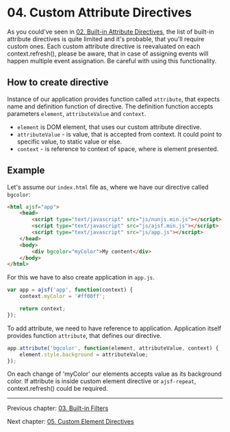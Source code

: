 # 04. Custom Attribute Directives

As you could've seen in [02. Built-in Attribute Directives](02.builtin-attribute-directives.md), the list of built-in attribute directives is quite limited and it's probable, that you'll require custom ones. Each custom attribute directive is reevaluated on each context.refresh(), please be aware, that in case of assigning events will happen multiple event assignation. Be careful with using this functionality.

## How to create directive
Instance of our application provides function called `attribute`, that expects name and definition function of directive. The definition function accepts parameters `element`, `attributeValue` and `context`.

- `element` is DOM element, that uses our custom attribute directive.
- `attributeValue` - is value, that is accepted from context. It could point to specific value, to static value or else.
- `context` - is reference to context of space, where is element presented.

## Example

Let's assume our `index.html` file as, where we have our directive called `bgcolor`:
```html
<html ajsf="app">
	<head>
		<script type="text/javascript" src="js/nunjs.min.js"></script>
		<script type="text/javascript" src="js/ajsf.min.js"></script>
		<script type="text/javascript" src="js/app.js"></script>
	</head>
	<body>
		<div bgcolor="myColor">My content</div>
	</body>
</html>
```

For this we have to also create application in `app.js`.

```javascript
var app = ajsf('app', function(context) {
	context.myColor = '#ff00ff';

	return context;
});
```

To add attribute, we need to have reference to application. Application itself provides function `attribute`, that defines our directive.
```javascript
app.attribute('bgcolor', function(element, attributeValue, context) {
	element.style.background = attributeValue;
});
```

On each change of 'myColor' our elements accepts value as its background color. If attribute is inside custom element directive or `ajsf-repeat`, context.refresh() could be required.

---

Previous chapter: [03. Built-in Filters](03.builtin-filters.md)

Next chapter: [05. Custom Element Directives](05.custom-element-directives.md)